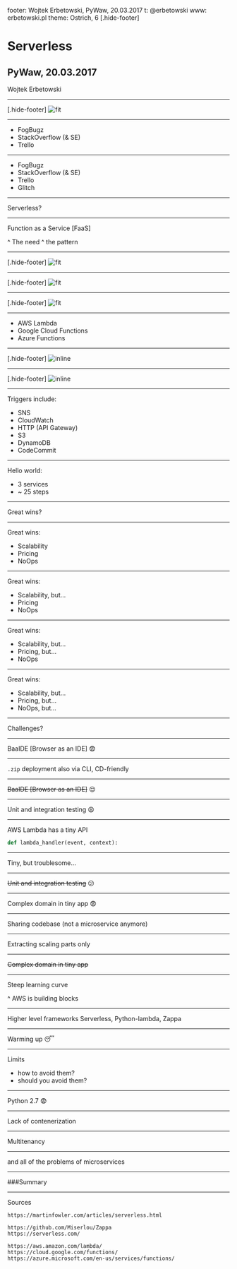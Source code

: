 footer: Wojtek Erbetowski, PyWaw, 20.03.2017 t: @erbetowski www: erbetowski.pl 
theme: Ostrich, 6
[.hide-footer]

# Serverless

## PyWaw, 20.03.2017
Wojtek Erbetowski

---
[.hide-footer]
![fit](https://pbs.twimg.com/profile_images/451185078073171968/T4QKBj-E.jpeg)

---
* FogBugz
* StackOverflow (& SE)
* Trello

---
* FogBugz
* StackOverflow (& SE)
* Trello
* Glitch

---
Serverless?

---
Function as a Service [FaaS]

^ The need
^ the pattern

---
[.hide-footer]
![fit](https://media.licdn.com/mpr/mpr/AAEAAQAAAAAAAAihAAAAJGEwMDA2OTBjLWQwNDItNDdlMS05NjM4LWYxNDY3Y2VlMmMyNA.png)

---
[.hide-footer]
![fit](https://specify.io/assets/serverless-automation-7265d1b1cc7ae92e9559995db6dd680fce120ab97f65a5c70edbd7fa71e41acd.png)

---
[.hide-footer]
![fit](https://media.licdn.com/mpr/mpr/AAEAAQAAAAAAAAc2AAAAJGViZTdjNGY5LTc4ZmEtNGFhMy04OWEzLTAyNmM1OTdjNTgzNw.png)

---
* AWS Lambda
* Google Cloud Functions
* Azure Functions

---
[.hide-footer]
![inline](https://www.dropbox.com/s/718vk0riii3hngn/Screenshot%202017-03-20%2009.21.54.png?dl=1)

---
[.hide-footer]
![inline](https://www.dropbox.com/s/xsin3s8h8ar5jou/Screenshot%202017-03-20%2009.23.49.png?dl=1)

---
Triggers include:
* SNS
* CloudWatch
* HTTP (API Gateway)
* S3
* DynamoDB
* CodeCommit

---
Hello world:

* 3 services
* ~ 25 steps

---
Great wins?

---
Great wins:

* Scalability
* Pricing
* NoOps

---
Great wins:

* Scalability, but...
* Pricing
* NoOps

---
Great wins:

* Scalability, but...
* Pricing, but...
* NoOps

---
Great wins:

* Scalability, but...
* Pricing, but...
* NoOps, but...

---
Challenges?

---
BaaIDE [Browser as an IDE] :fearful:

---
`.zip` deployment
also via CLI, CD-friendly

---
~~BaaIDE [Browser as an IDE]~~ :relieved:

---
Unit and integration testing :weary:

---
AWS Lambda has a tiny API

```python
def lambda_handler(event, context):
```

---
Tiny, but troublesome...

---
~~Unit and integration testing~~ :confused:

---
Complex domain in tiny app :fearful:

---
Sharing codebase (not a microservice anymore)

---
Extracting scaling parts only

---
~~Complex domain in tiny app~~

---
Steep learning curve

^ AWS is building blocks

---
Higher level frameworks
Serverless, Python-lambda, Zappa

---
Warming up :sleeping:

---
Limits

* how to avoid them?
* should you avoid them?

---
Python 2.7 :fearful:

---
Lack of contenerization

---
Multitenancy

---
and all of the problems of microservices

---
###Summary

---
Sources

```
https://martinfowler.com/articles/serverless.html

https://github.com/Miserlou/Zappa
https://serverless.com/

https://aws.amazon.com/lambda/
https://cloud.google.com/functions/
https://azure.microsoft.com/en-us/services/functions/
```

